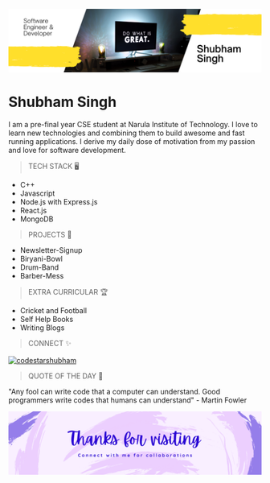 <!-- HEADER PIC + INTRO -->
![image](github-header.png)
<h1 align="left">Shubham Singh</h1>
<p>I am a pre-final year CSE student at Narula Institute of Technology. I love to learn new technologies and combining them to build awesome and fast running applications. I derive my daily dose of motivation from my passion and love for software development.</p>

<!-- TECH STACK -->
> TECH STACK 🖥️
<!-- <h3 align="left"> My Tech Stack 🖥️</h3> -->
<ul>
  <li>C++</li>
  <li>Javascript</li>
  <li>Node.js with Express.js</li>
  <li>React.js</li>
  <li>MongoDB</li>
</ul>

<!-- PROJECTS -->
> PROJECTS 📛
<!-- <h3 align="left">My Projects 📛</h3> -->
<ul>
  <li>Newsletter-Signup</li>
  <li>Biryani-Bowl</li>
  <li>Drum-Band</li>
  <li>Barber-Mess</li>
</ul>

<!-- EXTRA-CURRICULAR -->
> EXTRA CURRICULAR 🏆
<!-- <h3 align="left">Extra Curricular 🏆</h3> -->
<ul>
  <li>Cricket and Football</li>
  <li>Self Help Books</li>
  <li>Writing Blogs</li>
</ul>

<!-- CONNECT WITH ME -->
> CONNECT ✨
<!-- <h3 align="left">Connect With Me ✨</h3> -->
<p align="left">
<a href="https://linkedin.com/in/codestarsingh" target="blank"><img align="center" src="https://raw.githubusercontent.com/rahuldkjain/github-profile-readme-generator/master/src/images/icons/Social/linked-in-alt.svg" alt="codestarshubham" height="30" width="40" /></a>
</p>

<!-- QUOTE -->
> QUOTE OF THE DAY 🔖
<!-- <h3 align="left">Quote 🔖</h3> -->
<p>"Any fool can write code that a computer can understand. Good programmers write codes that humans can understand" - Martin Fowler</p>

<!-- FOOTER PIC -->
![image](github-footer.png)
